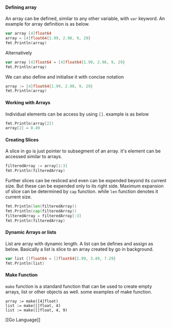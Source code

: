 #### Defining array
An array can be defined, similar to any other variable, with `var` keyword. An example for array definition is as below.
```go
var array [4]float64
array = [4]float64{1.99, 2.98, 9, 29}
fmt.Println(array)
```

Alternatively
```go
var array [4]float64 = [4]float64{1.99, 2.98, 9, 29}
fmt.Println(array)
```

We can also define and initialise it with concise notation
```go
array := [4]float64{1.99, 2.98, 9, 29}
fmt.Println(array)
```
#### Working with Arrays
Individual elements can be access by using `[]`. example is as below
```go
fmt.Println(array[2])
array[2] = 8.49

```

#### Creating Slices
A slice in go is just pointer to subsegment of an array. it's element can be accessed similar to arrays.
```go
filteredArray := array[1:3]
fmt.Println(filteredArray)
```
Further slices can be resliced and even can be expended beyond its current size. But these can be expended only to its right side. Maximum expansion of slice can be determined by `cap` function. while `len` function denotes it current size.
```go
fmt.Println(len(filteredArray))
fmt.Println(cap(filteredArray))
filteredArray = filteredArray[:3]
fmt.Println(filteredArray)
```
#### Dynamic Arrays or lists
List are array with dynamic length. A list can be defines and assign as below. Basically a list is slice to an array created by go in background.
```go
var list []float64 = []float64{1.99, 3.49, 7.29}
fmt.Println(list)

```

#### Make Function
`make` function is a standard function that can be used to create empty arrays, list or other objects as well. some examples of make function.
```
array := make([4]float)
list := make([]float, 4)
list := make([]float, 4, 9)
```

[[Go Language]]
